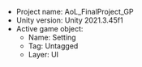 <!-- UNITY CODE ASSIST INSTRUCTIONS START -->
- Project name: AoL_FinalProject_GP
- Unity version: Unity 2021.3.45f1
- Active game object:
  - Name: Setting
  - Tag: Untagged
  - Layer: UI
<!-- UNITY CODE ASSIST INSTRUCTIONS END -->